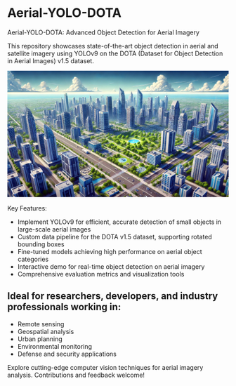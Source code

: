 # Aerial-YOLO-DOTA

Aerial-YOLO-DOTA: Advanced Object Detection for Aerial Imagery

This repository showcases state-of-the-art object detection in aerial and satellite imagery using YOLOv9 on the DOTA (Dataset for Object Detection in Aerial Images) v1.5 dataset. 

![Aerial-YOLO-DOTA.jpg](docs/Aerial-YOLO-DOTA.jpg)

Key Features:

- Implement YOLOv9 for efficient, accurate detection of small objects in large-scale aerial images
- Custom data pipeline for the DOTA v1.5 dataset, supporting rotated bounding boxes
- Fine-tuned models achieving high performance on aerial object categories
- Interactive demo for real-time object detection on aerial imagery
- Comprehensive evaluation metrics and visualization tools

Ideal for researchers, developers, and industry professionals working in:
- 
- Remote sensing
- Geospatial analysis
- Urban planning
- Environmental monitoring
- Defense and security applications

Explore cutting-edge computer vision techniques for aerial imagery analysis. Contributions and feedback welcome!
